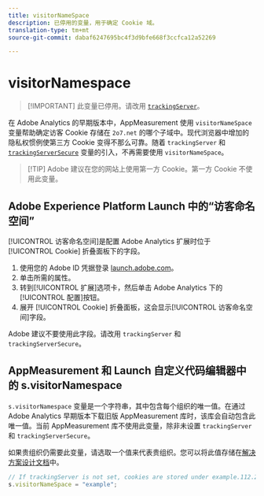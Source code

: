 ```yaml
---
title: visitorNameSpace
description: 已停用的变量，用于确定 Cookie 域。
translation-type: tm+mt
source-git-commit: dabaf6247695bc4f3d9bfe668f3ccfca12a52269

---
```



# visitorNamespace

>[!IMPORTANT] 此变量已停用。请改用 [`trackingServer`](trackingserver.md)。

在 Adobe Analytics 的早期版本中，AppMeasurement 使用 `visitorNameSpace` 变量帮助确定访客 Cookie 存储在 `2o7.net` 的哪个子域中。现代浏览器中增加的隐私权惯例使第三方 Cookie 变得不那么可靠。随着 `trackingServer` 和 [`trackingServerSecure`](trackingserversecure.md) 变量的引入，不再需要使用 `visitorNameSpace`。

>[!TIP] Adobe 建议在您的网站上使用第一方 Cookie。第一方 Cookie 不使用此变量。

## Adobe Experience Platform Launch 中的“访客命名空间”

[!UICONTROL 访客命名空间]是配置 Adobe Analytics 扩展时位于 [!UICONTROL Cookie] 折叠面板下的字段。

1. 使用您的 Adobe ID 凭据登录 [launch.adobe.com](https://launch.adobe.com)。
2. 单击所需的属性。
3. 转到[!UICONTROL 扩展]选项卡，然后单击 Adobe Analytics 下的[!UICONTROL 配置]按钮。
4. 展开 [!UICONTROL Cookie] 折叠面板，这会显示[!UICONTROL 访客命名空间]字段。

Adobe 建议不要使用此字段。请改用 `trackingServer` 和 `trackingServerSecure`。

## AppMeasurement 和 Launch 自定义代码编辑器中的 s.visitorNamespace

`s.visitorNamespace` 变量是一个字符串，其中包含每个组织的唯一值。在通过 Adobe Analytics 早期版本下载旧版 AppMeasurement 库时，该库会自动包含此唯一值。当前 AppMeasurement 库不使用此变量，除非未设置 `trackingServer` 和 `trackingServerSecure`。

如果贵组织仍需要此变量，请选取一个值来代表贵组织。您可以将此值存储在[解决方案设计文档](../../prepare/solution-design.md)中。

```js
// If trackingServer is not set, cookies are stored under example.112.2o7.net
s.visitorNameSpace = "example";
```
